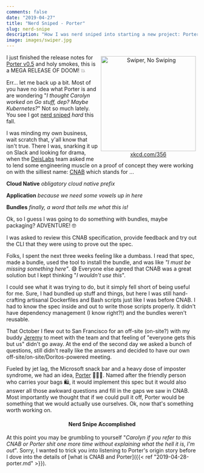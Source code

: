 ```yaml
---
comments: false
date: "2019-04-27"
title: "Nerd Sniped - Porter"
slug: nerd-snipe
description: "How I was nerd sniped into starting a new project: Porter"
image: images/swiper.jpg
---
```


<figure style="text-align: center; float: right; margin: 5px">
  <a href="https://xkcd.com/356/">
    <img src="/images/swiper.jpg" width="250" alt="Swiper, No Swiping" />
    <figcaption>xkcd.com/356</figcaption>
  </a>
</figure>

I just finished the release notes for [Porter v0.5][release] and holy smokes,
this is a MEGA RELEASE OF DOOM! 💥

Err... let me back up a bit. Most of you have no idea what Porter is and are
wondering "_I thought Carolyn worked on Go stuff, dep? Maybe Kubernetes?_" Not
so much lately. You see I got [nerd sniped][snipe] _hard_ this fall.

I was minding my own business, wait scratch that, y'all know that isn't true.
There I was, snarking it up on Slack and looking for drama, when the
[DeisLabs][deislabs] team asked me to lend some engineering muscle on a proof of
concept they were working on with the silliest name: [CNAB][cnab] which stands
for ...

**Cloud Native** _obligatory cloud native prefix_

**Application** _because we need some vowels up in here_

**Bundles** _finally, a word that tells me what this is!_

Ok, so I guess I was going to do something with bundles, maybe packaging?
ADVENTURE! 🤓

I was asked to review this CNAB specification, provide feedback and try out the
CLI that they were using to prove out the spec.

Folks, I spent the next three weeks feeling like a dumbass. I read that spec,
made a bundle, used the tool to install the bundle, and was like _"I must be
missing something here"_. 😅 Everyone else agreed that CNAB was a great solution
but I kept thinking "_I wouldn't use this_".

I could see what it was trying to do, but it simply fell short of being useful
for me. Sure, I had bundled up stuff and things, but here I was still
hand-crafting artisanal Dockerfiles and Bash scripts just like I was before
CNAB. I had to know the spec inside and out to write those scripts properly. It
didn't have dependency management (I know right?!) and the bundles weren't
reusable.

That October I flew out to San Francisco for an off-site (on-site?) with my
buddy [Jeremy][jerrycar] to meet with the team and that feeling of "everyone
gets this but us" didn't go away. At the end of the second day we asked a bunch
of questions, still didn't really like the answers and decided to have our own
off-site/on-site/Doritos-powered meeting.

Fueled by jet lag, the Microsoft snack bar and a heavy dose of imposter
syndrome, we had an idea, [Porter][porter] 👩🏽‍✈️. Named after the friendly
person who carries your bags 🛍, it would implement this spec but it would also
answer all those awkward questions and fill in the gaps we saw in CNAB. Most
importantly we thought that if we could pull it off, Porter would be something
that we would actually use ourselves. Ok, now that's something worth working on.

<h4 align="center">Nerd Snipe Accomplished</h4>

At this point you may be grumbling to yourself "_Carolyn if you refer to this
CNAB or Porter shit one more time without explaining what the hell it is, I'm
out_". Sorry, I wanted to trick you into listening to Porter's origin story
before I dove into the details of [what is CNAB and Porter]({{< ref
"2019-04-28-porter.md" >}}).



[release]: https://github.com/deislabs/porter/releases/tag/v0.5.0-ralpha.1%2Belderflowerspritz
[porter]: https://porter.sh/
[jerrycar]: https://twitter.com/jrrickard
[deislabs]: https://deislabs.io
[cnab]: https://cnab.io
[snipe]: https://xkcd.com/356/
